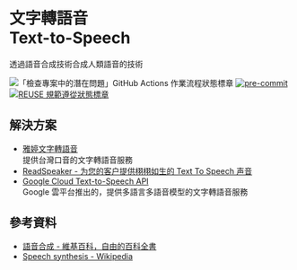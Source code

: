 # 文字轉語音<br>Text-to-Speech

透過語音合成技術合成人類語音的技術

![「檢查專案中的潛在問題」GitHub Actions 作業流程狀態標章](https://github.com/libre-knowledge/text-to-speech/actions/workflows/check-potential-problems.yml/badge.svg "本專案使用 GitHub Actions 自動化檢查專案中的潛在問題") [![pre-commit](https://img.shields.io/badge/pre--commit-enabled-brightgreen?logo=pre-commit&logoColor=white "本專案使用 pre-commit 檢查專案中的潛在問題")](https://github.com/pre-commit/pre-commit) [![REUSE 規範遵從狀態標章](https://api.reuse.software/badge/github.com/libre-knowledge/text-to-speech "本專案遵從 REUSE 規範降低軟體授權合規成本")](https://api.reuse.software/info/github.com/libre-knowledge/text-to-speech)

## 解決方案

* [雅婷文字轉語音](https://tts.yating.tw/)  
  提供台灣口音的文字轉語音服務
* [ReadSpeaker - 为您的客户提供栩栩如生的 Text To Speech 声音](https://www.readspeaker.com/cn/)
* [Google Cloud Text-to-Speech API](https://cloud.google.com/text-to-speech)  
  Google 雲平台推出的，提供多語言多語音模型的文字轉語音服務

## 參考資料

* [語音合成 - 維基百科，自由的百科全書](https://zh.wikipedia.org/wiki/%E8%AF%AD%E9%9F%B3%E5%90%88%E6%88%90)
* [Speech synthesis - Wikipedia](https://en.wikipedia.org/wiki/Speech_synthesis)
